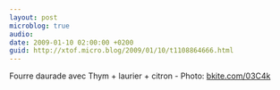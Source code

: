 ```yaml
---
layout: post
microblog: true
audio: 
date: 2009-01-10 02:00:00 +0200
guid: http://xtof.micro.blog/2009/01/10/t1108864666.html
---
```

Fourre daurade avec Thym + laurier + citron  - Photo: [bkite.com/03C4k](http://bkite.com/03C4k)
